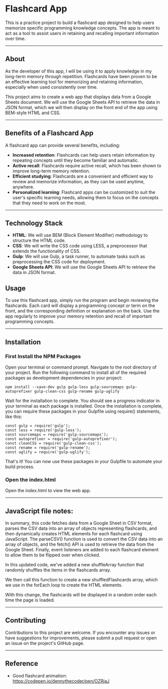 # Flashcard App
This is a practice project to build a flashcard app designed to help users memorize specific programming knowledge concepts. The app is meant to act as a tool to assist users in retaining and recalling important information over time.

---

## About
As the developer of this app, I will be using it to apply knowledge in my long-term memory through repetition. Flashcards have been proven to be an effective learning tool for memorizing and retaining information, especially when used consistently over time.

This project aims to create a web app that displays data from a Google Sheets document. We will use the Google Sheets API to retrieve the data in JSON format, which we will then display on the front end of the app using BEM-style HTML and CSS.

---

## Benefits of a Flashcard App
A flashcard app can provide several benefits, including:

- **Increased retention**: Flashcards can help users retain information by repeating concepts until they become familiar and automatic.
- **Active recall**: Flashcards require active recall, which has been shown to improve long-term memory retention.
- **Efficient studying**: Flashcards are a convenient and efficient way to review and memorize information, as they can be used anytime, anywhere.
- **Personalized learning**: Flashcard apps can be customized to suit the user's specific learning needs, allowing them to focus on the concepts that they need to work on the most.

---
## Technology Stack

- **HTML**: We will use BEM (Block Element Modifier) methodology to structure the HTML code.
- **CSS**: We will write the CSS code using LESS, a preprocessor that extends the functionality of CSS.
- **Gulp**: We will use Gulp, a task runner, to automate tasks such as preprocessing the CSS code for deployment.
- **Google Sheets API**: We will use the Google Sheets API to retrieve the data in JSON format.

## Usage
To use this flashcard app, simply run the program and begin reviewing the flashcards. Each card will display a programming concept or term on the front, and the corresponding definition or explanation on the back. Use the app regularly to improve your memory retention and recall of important programming concepts.

---

## Installation

### First Install the NPM Packages

Open your terminal or command prompt.
Navigate to the root directory of your project.
Run the following command to install all of the required packages as development dependencies in your project:

```
npm install --save-dev gulp gulp-less gulp-sourcemaps gulp-autoprefixer gulp-clean-css gulp-rename gulp-uglify
```

Wait for the installation to complete. You should see a progress indicator in your terminal as each package is installed.
Once the installation is complete, you can require these packages in your Gulpfile using require() statements, like this:
```
const gulp = require('gulp');
const less = require('gulp-less');
const sourcemaps = require('gulp-sourcemaps');
const autoprefixer = require('gulp-autoprefixer');
const cleanCSS = require('gulp-clean-css');
const rename = require('gulp-rename');
const uglify = require('gulp-uglify');
```
That's it! You can now use these packages in your Gulpfile to automate your build process.

### Open the index.html

Open the index.html to view the web app.

---

## JavaScript file notes:
In summary, this code fetches data from a Google Sheet in CSV format, parses the CSV data into an array of objects representing flashcards, and then dynamically creates HTML elements for each flashcard using JavaScript. The parseCSV() function is used to convert the CSV data into an array of objects, and the fetch() API is used to retrieve the data from the Google Sheet. Finally, event listeners are added to each flashcard element to allow them to be flipped over when clicked.

In this updated code, we've added a new shuffleArray function that randomly shuffles the items in the flashcards array.

We then call this function to create a new shuffledFlashcards array, which we use in the forEach loop to create the HTML elements.

With this change, the flashcards will be displayed in a random order each time the page is loaded.

---

## Contributing
Contributions to this project are welcome. If you encounter any issues or have suggestions for improvements, please submit a pull request or open an issue on the project's GitHub page.

---

## Reference
- Good flashcard animation: https://codepen.io/dennythecoder/pen/OZRjaJ